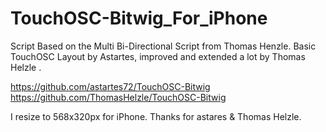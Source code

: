TouchOSC-Bitwig_For_iPhone
==========================
Script Based on the Multi Bi-Directional Script from Thomas Henzle.
Basic TouchOSC Layout by Astartes, improved and extended a lot by Thomas Helzle .

https://github.com/astartes72/TouchOSC-Bitwig
https://github.com/ThomasHelzle/TouchOSC-Bitwig

I resize to 568x320px for iPhone.
Thanks for astares & Thomas Helzle.
